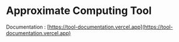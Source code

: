 # Approximate Computing Tool

Documentation : [https://tool-documentation.vercel.app](https://tool-documentation.vercel.app)
